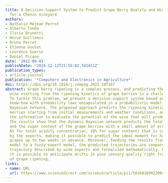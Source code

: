 ```yaml
---
title: A Decision-Support System to Predict Grape Berry Quality and Wine Potential
  for a Chenin Vineyard
authors:
- Nathalie Mejean Perrot
- Alberto Tonda
- Ilaria Brunetti
- Hervé Guillemin
- Bruno Perret
- Etienne Goulet
- Laurence Guerin
- Daniel Picque
date: '2022-09-01'
publishDate: '2024-12-12T21:55:02.741411Z'
publication_types:
- article-journal
publication: '*Computers and Electronics in Agriculture*'
doi: https://doi.org/10.1016/j.compag.2022.107167
abstract: Grape berry ripening is a complex process, and predicting the quality of
  wine starting from the ripening kinetics of grape berries is a challenging task.
  To tackle this problem, we present a decision-support system based on coupling expert
  know-how with probability laws encapsulated in a probabilistic model, a dynamic
  Bayesian network. The proposed approach predicts the ripening kinetics of grape
  berries starting from initial measurements and weather conditions, and then exploits
  the information to evaluate the potential of the wine that will produced from them.
  The results show that the dynamic Bayesian network predicts the total acidity concentration
  and the sugar content of the grape berries with a small amount of error (mean of
  6% for total acidity concentration, 10% for sugar content) that is considered satisfying
  by the experts, making it possible to predict the ideal moment for harvesting the
  grapes up to two weeks in advance. Moreover, feeding the results from the probabilistic
  model to a fuzzy expert model, the predicted trajectories are compared to an ideal
  trajectory described by wine experts and formalized mathematically. From this comparison,
  it is possible to anticipate drifts in wine sensory quality right from the step
  of grape ripening.
links:
- name: URL
  url: https://www.sciencedirect.com/science/article/pii/S0168169922004847
---
```

